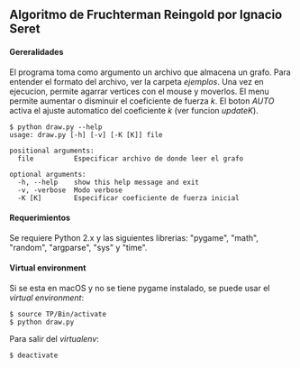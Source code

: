 Algoritmo de Fruchterman Reingold por Ignacio Seret
----
#### Gereralidades
El programa toma como argumento un archivo que almacena un grafo. Para entender el formato del archivo, ver la carpeta *ejemplos*. Una vez en ejecucion, permite agarrar vertices con el mouse y moverlos. El menu permite aumentar o disminuir el coeficiente de fuerza *k*. El boton *AUTO* activa el ajuste automatico del coeficiente *k* (ver funcion *updateK*).

```console
$ python draw.py --help
usage: draw.py [-h] [-v] [-K [K]] file

positional arguments:
  file          Especificar archivo de donde leer el grafo

optional arguments:
  -h, --help    show this help message and exit
  -v, -verbose  Modo verbose
  -K [K]        Especificar coeficiente de fuerza inicial
```

#### Requerimientos
Se requiere Python 2.x y las siguientes librerias: "pygame", "math", "random", "argparse", "sys" y "time".

#### Virtual environment
Si se esta en macOS y no se tiene pygame instalado, se puede usar el *virtual environment*:

```console
$ source TP/Bin/activate
$ python draw.py
```

Para salir del *virtualenv*:

```console
$ deactivate
```